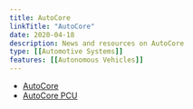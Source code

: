 ```yaml
---
title: AutoCore
linkTitle: "AutoCore"
date: 2020-04-18
description: News and resources on AutoCore
type: [[Automotive Systems]]
features: [[Autonomous Vehicles]]
---
```


* [AutoCore](https://www.autocore.ai/)
* [AutoCore PCU](https://github.com/autocore-ai/autocore_pcu_doc)
